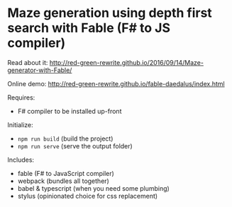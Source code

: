 # Maze generation using depth first search with Fable (F# to JS compiler)

Read about it: http://red-green-rewrite.github.io/2016/09/14/Maze-generator-with-Fable/

Online demo: http://red-green-rewrite.github.io/fable-daedalus/index.html

Requires:
* F# compiler to be installed up-front

Initialize:
* ``npm run build`` (build the project)
* ``npm run serve`` (serve the output folder)

Includes:
* fable (F# to JavaScript compiler)
* webpack (bundles all together)
* babel & typescript (when you need some plumbing)
* stylus (opinionated choice for css replacement)

